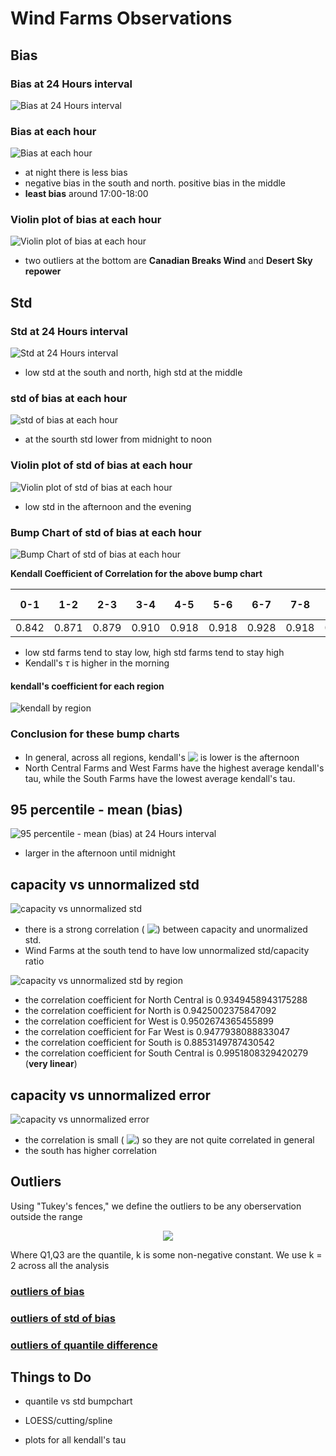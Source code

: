 # Wind Farms Observations

## Bias

### Bias at 24 Hours interval

![Bias at 24 Hours interval](./plots/bias_24hr_with_area.png)

### Bias at each hour

![Bias at each hour](./plots/bias_1hr.png)

- at night there is less bias
- negative bias in the south and north. positive bias in the middle
- **least bias** around 17:00-18:00

### Violin plot of bias at each hour

![Violin plot of bias at each hour](./plots/violin_and_box_bias_1hr.png)

- two outliers at the bottom are **Canadian Breaks Wind** and **Desert Sky repower**

## Std

### Std at 24 Hours interval

![Std at 24 Hours interval](./plots/std_of_bias_24hr.png)

- low std at the south and north, high std at the middle

### std of bias at each hour

![std of bias at each hour](./plots/std_of_bias_1hr.png)

- at the sourth std lower from midnight to noon

### Violin plot of std of bias at each hour

![Violin plot of std of bias at each hour](./plots/violin_and_box_std_of_bias_1hr.png)

- low std in the afternoon and the evening

### Bump Chart of std of bias at each hour

![Bump Chart of std of bias at each hour](./plots/std_bumpchart_all_farm_all_time.png)

**Kendall Coefficient of Correlation for the above bump chart**

|0-1| 1-2 | 2-3 | 3-4 | 4-5 | 5-6 | 6-7 | 7-8 | 8-9 | 9-10 | 10-11 | 11-12 | 12-13 | 13-14 | 14-15 | 15-16 | 16-17 | 17-18 | 18-19 | 19-20 | 20-21 | 21-22 | 22-23 | 23-24 |
| ----- | ----- | ----- | ----- | ----- | ----- | ----- | ----- | ----- | ----- | ----- | ----- | ----- | ----- | ----- | ----- | ----- | ----- | ----- | ----- | ----- | ----- | ----- | ----- |
|0.842 |0.871 |0.879 |0.910 |0.918 |0.918 |0.928 |0.918 |0.916 |0.916 |0.894 |0.891 |0.878 |0.833 |0.808 |<font color='red'>0.825</font> |0.832 |0.853 |0.863 |0.881 |0.865 |0.846 |0.883 |

- low std farms tend to stay low, high std farms tend to stay high
- Kendall's $\tau$ is higher in the morning

#### kendall's coefficient for each region

![kendall by region](./plots/kendall.png)

### Conclusion for these bump charts

- In general, across all regions, kendall's <!-- $\tau$ --> <img style="transform: translateY(0.1em); background: white;" src="https://render.githubusercontent.com/render/math?math=%5Ctau"> is lower is the afternoon
- North Central Farms and West Farms have the highest average kendall's tau, while the South Farms have the lowest average kendall's tau.

## 95 percentile - mean (bias)

![95 percentile - mean (bias) at 24 Hours interval](./plots/bias_95quantile_minus_mean_1hr.png)

- larger in the afternoon until midnight

## capacity vs unnormalized std

![capacity vs unnormalized std](./plots/capacity_vs_unnormstd.png)

- there is a strong correlation (<!-- $r^2 = 0.897$ --> <img style="transform: translateY(0.1em); background: white;" src="https://render.githubusercontent.com/render/math?math=r%5E2%20%3D%200.897">) between capacity and unormalized std.
- Wind Farms at the south tend to have low unnormalized std/capacity ratio

![capacity vs unnormalized std by region](./plots/capacity_vs_unnormstd_by_region.png)

- the correlation coefficient for North Central is 0.9349458943175288
- the correlation coefficient for North is 0.9425002375847092
- the correlation coefficient for West is 0.9502674365455899
- the correlation coefficient for Far West is 0.9477938088833047
- the correlation coefficient for South is 0.8853149787430542
- the correlation coefficient for South Central is 0.9951808329420279 (**very linear**)

## capacity vs unnormalized error

![capacity vs unnormalized error](./plots/capacity_vs_unnormerror.png)

- the correlation is small (<!-- $r^2 = 0.1294979748653919$ --> <img style="transform: translateY(0.1em); background: white;" src="https://render.githubusercontent.com/render/math?math=r%5E2%20%3D%200.1294979748653919">) so they are not quite correlated in general
- the south has higher correlation

## Outliers

Using "Tukey's fences," we define the outliers to be any oberservation outside the range

<!-- $$
\left[Q_{1}-k\left(Q_{3}-Q_{1}\right), Q_{3}+k\left(Q_{3}-Q_{1}\right)\right]
$$ --> 

<div align="center"><img style="background: white;" src="https://render.githubusercontent.com/render/math?math=%5Cleft%5BQ_%7B1%7D-k%5Cleft(Q_%7B3%7D-Q_%7B1%7D%5Cright)%2C%20Q_%7B3%7D%2Bk%5Cleft(Q_%7B3%7D-Q_%7B1%7D%5Cright)%5Cright%5D"></div>

Where Q1,Q3 are the quantile, k is some non-negative constant. We use k = 2 across all the analysis

### [outliers of bias](./bias_outliers.txt)

### [outliers of std of bias](./std_outliers.txt)

### [outliers of quantile difference](./quantile_outliers.txt)

## Things to Do

- quantile vs std bumpchart

- LOESS/cutting/spline

- plots for all kendall's tau